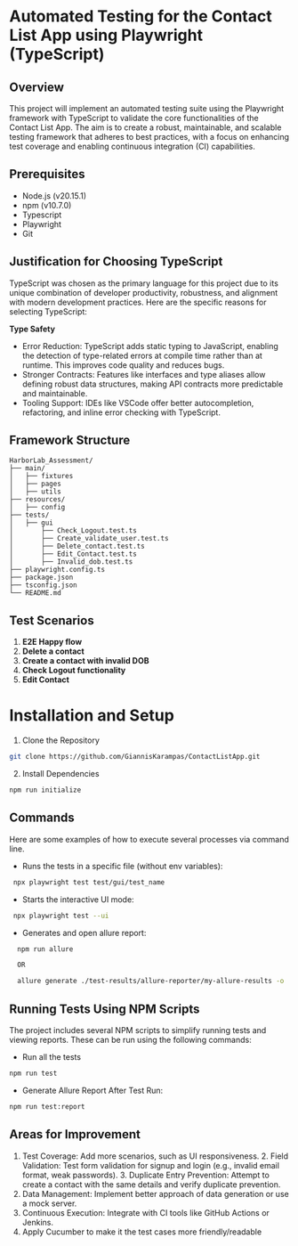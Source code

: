# Automated Testing for the Contact List App using Playwright (TypeScript)

## Overview
This project will implement an automated testing suite using the Playwright framework with TypeScript to validate the core functionalities of the Contact List App. The aim is to create a robust, maintainable, and scalable testing framework that adheres to best practices, with a focus on enhancing test coverage and enabling continuous integration (CI) capabilities.

## Prerequisites

- Node.js (v20.15.1)
- npm (v10.7.0)
- Typescript
- Playwright
- Git

## Justification for Choosing TypeScript
TypeScript was chosen as the primary language for this project due to its unique combination of developer productivity, robustness, and alignment with modern development practices. Here are the specific reasons for selecting TypeScript:

**Type Safety**
   - Error Reduction: TypeScript adds static typing to JavaScript, enabling the detection of type-related errors at compile time rather than at runtime. This improves code quality and reduces bugs.
   - Stronger Contracts: Features like interfaces and type aliases allow defining robust data structures, making API contracts more predictable and maintainable.
   - Tooling Support: IDEs like VSCode offer better autocompletion, refactoring, and inline error checking with TypeScript.

## Framework Structure
```bssh
HarborLab_Assessment/
├── main/
│   ├── fixtures     
│   ├── pages
│   ├── utils 
├── resources/
│   ├── config 
├── tests/
│   ├── gui 
│       ├── Check_Logout.test.ts
│       ├── Create_validate_user.test.ts
│       ├── Delete_contact.test.ts
│       ├── Edit_Contact.test.ts
│       ├── Invalid_dob.test.ts   
├── playwright.config.ts
├── package.json        
├── tsconfig.json       
└── README.md           
```
## Test Scenarios

1. **E2E Happy flow**
2. **Delete a contact**
3. **Create a contact with invalid DOB**
4. **Check Logout functionality**
5. **Edit Contact**

# Installation and Setup

1. Clone the Repository
```bash
git clone https://github.com/GiannisKarampas/ContactListApp.git
```
2. Install Dependencies
```bash
npm run initialize
```

## Commands

Here are some examples of how to execute several processes via command line.

-   Runs the tests in a specific file (without env variables):

```bash
 npx playwright test test/gui/test_name
```

-   Starts the interactive UI mode:

```bash
 npx playwright test --ui
```

-   Generates and open allure report:

```bash
  npm run allure

  OR

  allure generate ./test-results/allure-reporter/my-allure-results -o ./test-results/allure-report --clean && allure open ./test-results/allure-report
```

## Running Tests Using NPM Scripts

The project includes several NPM scripts to simplify running tests and viewing reports. These can be run using the following commands:

- Run all the tests
```bash
npm run test
```

- Generate Allure Report After Test Run:
```bash
npm run test:report
```

## Areas for Improvement

1. Test Coverage: Add more scenarios, such as UI responsiveness.
   2. Field Validation: Test form validation for signup and login (e.g., invalid email format, weak passwords).
   3. Duplicate Entry Prevention: Attempt to create a contact with the same details and verify duplicate prevention.
2. Data Management: Implement better approach of data generation or use a mock server.
3. Continuous Execution: Integrate with CI tools like GitHub Actions or Jenkins.
4. Apply Cucumber to make it the test cases more friendly/readable